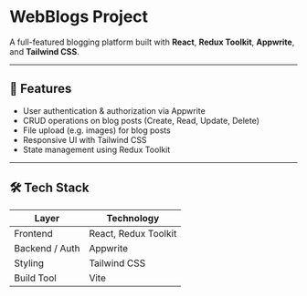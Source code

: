 # WebBlogs Project

A full-featured blogging platform built with **React**, **Redux Toolkit**, **Appwrite**, and **Tailwind CSS**.

---

## 🚀 Features

- User authentication & authorization via Appwrite  
- CRUD operations on blog posts (Create, Read, Update, Delete)  
- File upload (e.g. images) for blog posts  
- Responsive UI with Tailwind CSS  
- State management using Redux Toolkit  

---

## 🛠️ Tech Stack

| Layer         | Technology        |
|----------------|-------------------|
| Frontend        | React, Redux Toolkit |
| Backend / Auth | Appwrite           |
| Styling         | Tailwind CSS        |
| Build Tool      | Vite                 |

